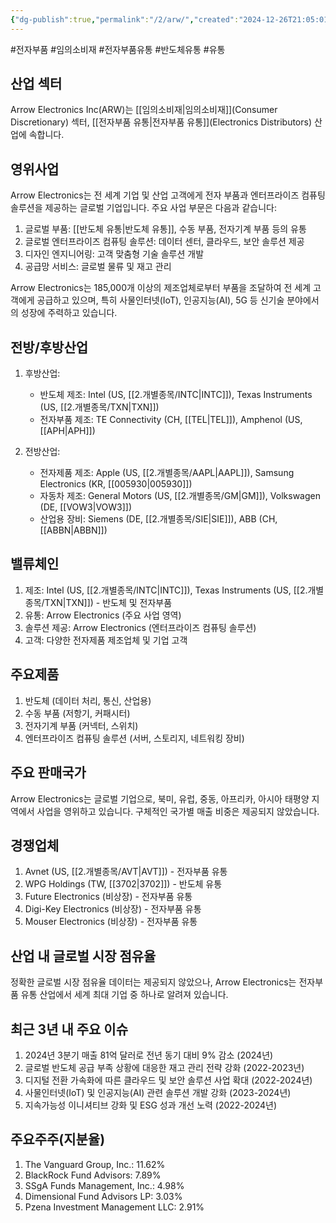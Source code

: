 ```yaml
---
{"dg-publish":true,"permalink":"/2/arw/","created":"2024-12-26T21:05:01.611+09:00","updated":"2025-06-03T20:05:57.765+09:00"}
---
```


#전자부품 #임의소비재 #전자부품유통 #반도체유통 #유통

## 산업 섹터

Arrow Electronics Inc(ARW)는 [[임의소비재\|임의소비재]](Consumer Discretionary) 섹터, [[전자부품 유통\|전자부품 유통]](Electronics Distributors) 산업에 속합니다.

## 영위사업

Arrow Electronics는 전 세계 기업 및 산업 고객에게 전자 부품과 엔터프라이즈 컴퓨팅 솔루션을 제공하는 글로벌 기업입니다. 주요 사업 부문은 다음과 같습니다:

1. 글로벌 부품: [[반도체 유통\|반도체 유통]], 수동 부품, 전자기계 부품 등의 유통
2. 글로벌 엔터프라이즈 컴퓨팅 솔루션: 데이터 센터, 클라우드, 보안 솔루션 제공
3. 디자인 엔지니어링: 고객 맞춤형 기술 솔루션 개발
4. 공급망 서비스: 글로벌 물류 및 재고 관리

Arrow Electronics는 185,000개 이상의 제조업체로부터 부품을 조달하여 전 세계 고객에게 공급하고 있으며, 특히 사물인터넷(IoT), 인공지능(AI), 5G 등 신기술 분야에서의 성장에 주력하고 있습니다.

## 전방/후방산업

1. 후방산업:
    
    - 반도체 제조: Intel (US, [[2.개별종목/INTC\|INTC]]), Texas Instruments (US, [[2.개별종목/TXN\|TXN]])
    - 전자부품 제조: TE Connectivity (CH, [[TEL\|TEL]]), Amphenol (US, [[APH\|APH]])
    
2. 전방산업:
    
    - 전자제품 제조: Apple (US, [[2.개별종목/AAPL\|AAPL]]), Samsung Electronics (KR, [[005930\|005930]])
    - 자동차 제조: General Motors (US, [[2.개별종목/GM\|GM]]), Volkswagen (DE, [[VOW3\|VOW3]])
    - 산업용 장비: Siemens (DE, [[2.개별종목/SIE\|SIE]]), ABB (CH, [[ABBN\|ABBN]])
    

## 밸류체인

1. 제조: Intel (US, [[2.개별종목/INTC\|INTC]]), Texas Instruments (US, [[2.개별종목/TXN\|TXN]]) - 반도체 및 전자부품
2. 유통: Arrow Electronics (주요 사업 영역)
3. 솔루션 제공: Arrow Electronics (엔터프라이즈 컴퓨팅 솔루션)
4. 고객: 다양한 전자제품 제조업체 및 기업 고객

## 주요제품

1. 반도체 (데이터 처리, 통신, 산업용)
2. 수동 부품 (저항기, 커패시터)
3. 전자기계 부품 (커넥터, 스위치)
4. 엔터프라이즈 컴퓨팅 솔루션 (서버, 스토리지, 네트워킹 장비)

## 주요 판매국가

Arrow Electronics는 글로벌 기업으로, 북미, 유럽, 중동, 아프리카, 아시아 태평양 지역에서 사업을 영위하고 있습니다. 구체적인 국가별 매출 비중은 제공되지 않았습니다.

## 경쟁업체

1. Avnet (US, [[2.개별종목/AVT\|AVT]]) - 전자부품 유통
2. WPG Holdings (TW, [[3702\|3702]]) - 반도체 유통
3. Future Electronics (비상장) - 전자부품 유통
4. Digi-Key Electronics (비상장) - 전자부품 유통
5. Mouser Electronics (비상장) - 전자부품 유통

## 산업 내 글로벌 시장 점유율

정확한 글로벌 시장 점유율 데이터는 제공되지 않았으나, Arrow Electronics는 전자부품 유통 산업에서 세계 최대 기업 중 하나로 알려져 있습니다.

## 최근 3년 내 주요 이슈

1. 2024년 3분기 매출 81억 달러로 전년 동기 대비 9% 감소 (2024년)
2. 글로벌 반도체 공급 부족 상황에 대응한 재고 관리 전략 강화 (2022-2023년)
3. 디지털 전환 가속화에 따른 클라우드 및 보안 솔루션 사업 확대 (2022-2024년)
4. 사물인터넷(IoT) 및 인공지능(AI) 관련 솔루션 개발 강화 (2023-2024년)
5. 지속가능성 이니셔티브 강화 및 ESG 성과 개선 노력 (2022-2024년)

## 주요주주(지분율)

1. The Vanguard Group, Inc.: 11.62%
2. BlackRock Fund Advisors: 7.89%
3. SSgA Funds Management, Inc.: 4.98%
4. Dimensional Fund Advisors LP: 3.03%
5. Pzena Investment Management LLC: 2.91%